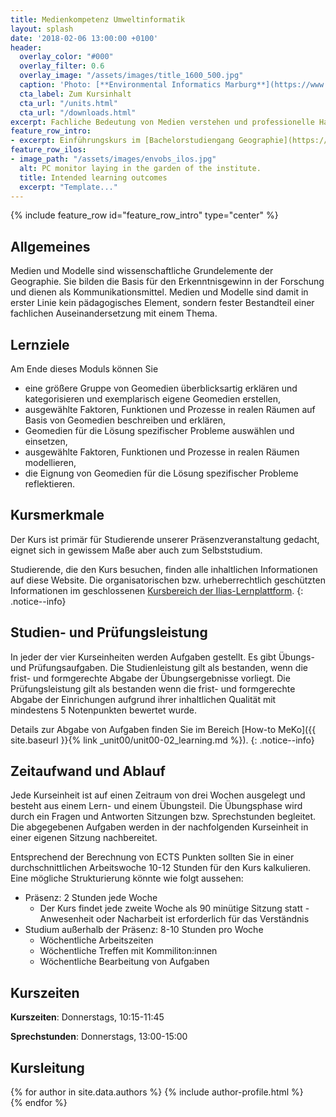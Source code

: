 ```yaml
---
title: Medienkompetenz Umweltinformatik
layout: splash
date: '2018-02-06 13:00:00 +0100'
header:
  overlay_color: "#000"
  overlay_filter: 0.6
  overlay_image: "/assets/images/title_1600_500.jpg"
  caption: 'Photo: [**Environmental Informatics Marburg**](https://www.flickr.com/environmentalinformatics-marburg/)'
  cta_label: Zum Kursinhalt
  cta_url: "/units.html"
  cta_url: "/downloads.html"
excerpt: Fachliche Bedeutung von Medien verstehen und professionelle Handlungskompetenz zum Medieneinsatz erwerben.
feature_row_intro:
- excerpt: Einführungskurs im [Bachelorstudiengang Geographie](https://www.uni-marburg.de/de/fb19/studium/studiengaenge/bsc_geographie){:target="_blank"} und im [Lehramtsstudium Erdkunde](https://www.uni-marburg.de/de/fb19/studium/studiengaenge/erdkunde-lehramt-gymnasium/herzlich-willkommen-beim-bachelor-geographie) an der Philipps Universität Marburg
feature_row_ilos:
- image_path: "/assets/images/envobs_ilos.jpg"
  alt: PC monitor laying in the garden of the institute.
  title: Intended learning outcomes
  excerpt: "Template..."
---
```


{% include feature_row id="feature_row_intro" type="center" %}


## Allgemeines 
Medien und Modelle sind wissenschaftliche Grundelemente der Geographie. Sie bilden die Basis für den Erkenntnisgewinn in der Forschung und dienen als Kommunikationsmittel. Medien und Modelle sind damit in erster Linie kein pädagogisches Element, sondern fester Bestandteil einer fachlichen Auseinandersetzung mit einem Thema. 

## Lernziele
Am Ende dieses Moduls können Sie
* eine größere Gruppe von Geomedien überblicksartig erklären und kategorisieren und exemplarisch eigene Geomedien erstellen,
* ausgewählte Faktoren, Funktionen und Prozesse in realen Räumen auf Basis von Geomedien beschreiben und erklären,
* Geomedien für die Lösung spezifischer Probleme auswählen und einsetzen,
* ausgewählte Faktoren, Funktionen und Prozesse in realen Räumen modellieren,
* die Eignung von Geomedien für die Lösung spezifischer Probleme reflektieren.


## Kursmerkmale
Der Kurs ist primär für Studierende unserer Präsenzveranstaltung gedacht, eignet sich in gewissem Maße aber auch zum Selbststudium.

Studierende, die den Kurs besuchen, finden alle inhaltlichen Informationen auf diese Website. Die organisatorischen bzw. urheberrechtlich geschützten Informationen im geschlossenen [Kursbereich der Ilias-Lernplattform](https://ilias.uni-marburg.de/goto.php?target=crs_3045703).
{: .notice--info}


## Studien- und Prüfungsleistung

In jeder der vier Kurseinheiten werden Aufgaben gestellt. Es gibt Übungs- und Prüfungsaufgaben.  Die Studienleistung gilt als bestanden, wenn  die frist- und formgerechte Abgabe der Übungsergebnisse vorliegt. Die Prüfungsleistung gilt als bestanden wenn die frist- und formgerechte Abgabe der Einrichungen aufgrund ihrer inhaltlichen Qualität mit mindestens 5 Notenpunkten bewertet wurde.  

Details zur Abgabe von Aufgaben finden Sie im Bereich [How-to MeKo]({{ site.baseurl }}{% link _unit00/unit00-02_learning.md %}).
{: .notice--info}





## Zeitaufwand und Ablauf

Jede Kurseinheit ist auf einen Zeitraum von drei Wochen ausgelegt und besteht aus einem Lern- und einem Übungsteil. Die Übungsphase wird durch ein Fragen und Antworten Sitzungen bzw. Sprechstunden begleitet. Die abgegebenen Aufgaben werden in der nachfolgenden Kurseinheit in einer eigenen Sitzung nachbereitet.

Entsprechend der Berechnung von ECTS Punkten sollten Sie in einer durchschnittlichen Arbeitswoche 10-12 Stunden für den Kurs kalkulieren. Eine mögliche Strukturierung könnte wie folgt aussehen:

* Präsenz: 2 Stunden jede Woche
  * Der Kurs findet jede zweite Woche als 90 minütige Sitzung statt - Anwesenheit oder Nacharbeit ist erforderlich für das Verständnis
* Studium außerhalb der Präsenz: 8-10 Stunden pro Woche
  * Wöchentliche Arbeitszeiten
  * Wöchentliche Treffen mit Kommiliton:innen
  * Wöchentliche Bearbeitung von Aufgaben
  



## Kurszeiten
**Kurszeiten**: Donnerstags, 10:15-11:45 

**Sprechstunden**: Donnerstags, 13:00-15:00 




## Kursleitung

{% for author in site.data.authors %} 
  {% include author-profile.html %}
 <br /> 
{% endfor %}
